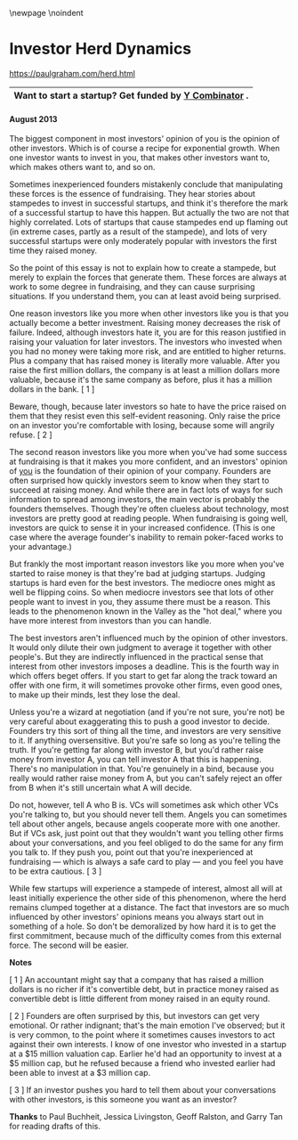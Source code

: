 \newpage
\noindent

Investor Herd Dynamics
======================


  

<https://paulgraham.com/herd.html>
  




| **Want to start a startup?**   Get funded by  [Y Combinator](http://ycombinator.com/apply.html)   . |
| --- |


#### August 2013


  

  

 The biggest component in most investors' opinion of you is the
opinion of other investors. Which is of course a recipe for
exponential growth. When one investor wants to invest in you, that
makes other investors want to, which makes others want to, and so
on.
   

  

 Sometimes inexperienced founders mistakenly conclude that manipulating
these forces is the essence of fundraising. They hear stories about
stampedes to invest in successful startups, and think it's therefore
the mark of a successful startup to have this happen. But actually
the two are not that highly correlated. Lots of startups that cause
stampedes end up flaming out (in extreme cases, partly as a result
of the stampede), and lots of very successful startups were only
moderately popular with investors the first time they raised money.
   

  

 So the point of this essay is not to explain how to create a stampede,
but merely to explain the forces that generate them. These forces
are always at work to some degree in fundraising, and they can cause
surprising situations. If you understand them, you can at least
avoid being surprised.
   

  

 One reason investors like you more when other investors like you
is that you actually become a better investment. Raising money
decreases the risk of failure. Indeed, although investors hate it,
you are for this reason justified in raising your valuation for
later investors. The investors who invested when you had no money
were taking more risk, and are entitled to higher returns. Plus a
company that has raised money is literally more valuable. After
you raise the first million dollars, the company is at least a
million dollars more valuable, because it's the same company as
before, plus it has a million dollars in the bank.
 \[
 1
 ]
   

  

 Beware, though, because later investors so hate to have the price
raised on them that they resist even this self\-evident reasoning.
Only raise the price on an investor you're comfortable with losing,
because some will angrily refuse.
 \[
 2
 ]
   

  

 The second reason investors like you more when you've had some
success at fundraising is that it makes you more confident, and an
investors' opinion of
 [you](https://paulgraham.com/convince.html) 
 is the foundation
of their opinion of your company. Founders are often surprised how
quickly investors seem to know when they start to succeed at raising
money. And while there are in fact lots of ways for such information
to spread among investors, the main vector is probably the founders
themselves. Though they're often clueless about technology, most
investors are pretty good at reading people. When fundraising is
going well, investors are quick to sense it in your increased
confidence. (This is one case where the average founder's inability
to remain poker\-faced works to your advantage.)
   

  

 But frankly the most important reason investors like you more when
you've started to raise money is that they're bad at judging startups.
Judging startups is hard even for the best investors. The mediocre
ones might as well be flipping coins. So when mediocre investors
see that lots of other people want to invest in you, they assume
there must be a reason. This leads to the phenomenon known in the
Valley as the "hot deal," where you have more interest from investors
than you can handle.
   

  

 The best investors aren't influenced much by the opinion of other
investors. It would only dilute their own judgment to average it
together with other people's. But they are indirectly influenced
in the practical sense that interest from other investors imposes
a deadline. This is the fourth way in which offers beget offers.
If you start to get far along the track toward an offer with one
firm, it will sometimes provoke other firms, even good ones, to
make up their minds, lest they lose the deal.
   

  

 Unless you're a wizard at negotiation (and if you're not sure,
you're not) be very careful about exaggerating this to push a good
investor to decide. Founders try this sort of thing all the time,
and investors are very sensitive to it. If anything oversensitive.
But you're safe so long as you're telling the truth. If you're
getting far along with investor B, but you'd rather raise money
from investor A, you can tell investor A that this is happening.
There's no manipulation in that. You're genuinely in a bind, because
you really would rather raise money from A, but you can't safely
reject an offer from B when it's still uncertain what A will decide.
   

  

 Do not, however, tell A who B is. VCs will sometimes ask which
other VCs you're talking to, but you should never tell them. Angels
you can sometimes tell about other angels, because angels cooperate
more with one another. But if VCs ask, just point out that they
wouldn't want you telling other firms about your conversations, and
you feel obliged to do the same for any firm you talk to. If they
push you, point out that you're inexperienced at fundraising — which
is always a safe card to play — and you feel you have to be
extra cautious.
 \[
 3
 ]
   

  

 While few startups will experience a stampede of interest, almost
all will at least initially experience the other side of this
phenomenon, where the herd remains clumped together at a distance.
The fact that investors are so much influenced by other investors'
opinions means you always start out in something of a hole. So
don't be demoralized by how hard it is to get the first commitment,
because much of the difficulty comes from this external force. The
second will be easier.
   

  

  

  

  

  

  

  

**Notes** 
  

  

 \[
 1
 ]
An accountant might say that a company that has raised a million
dollars is no richer if it's convertible debt, but in practice money
raised as convertible debt is little different from money raised
in an equity round.
   

  

 \[
 2
 ]
Founders are often surprised by this, but investors can get
very emotional. Or rather indignant; that's the main emotion I've
observed; but it is very common, to the point where it sometimes
causes investors to act against their own interests. I know of one
investor who invested in a startup at a $15 million valuation cap.
Earlier he'd had an opportunity to invest at a $5 million cap, but
he refused because a friend who invested earlier had been able to
invest at a $3 million cap.
   

  

 \[
 3
 ]
If an investor pushes you hard to tell them about your conversations
with other investors, is this someone you want as an investor?
   

  

**Thanks** 
 to Paul Buchheit, Jessica Livingston, Geoff Ralston, and Garry Tan
for reading drafts of this.
   

  






